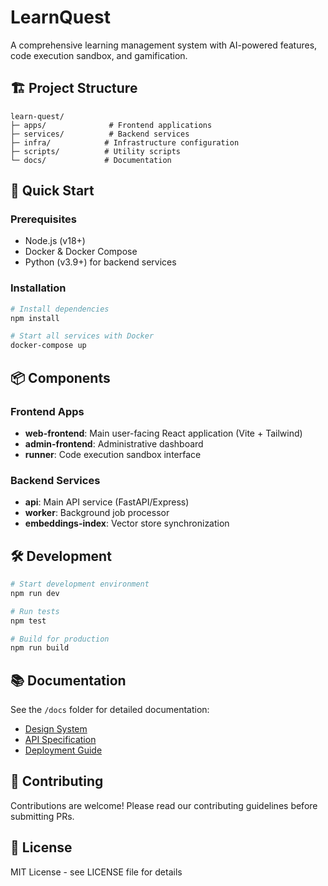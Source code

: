 # LearnQuest

A comprehensive learning management system with AI-powered features, code execution sandbox, and gamification.

## 🏗️ Project Structure

```
learn-quest/
├─ apps/              # Frontend applications
├─ services/          # Backend services
├─ infra/            # Infrastructure configuration
├─ scripts/          # Utility scripts
└─ docs/             # Documentation
```

## 🚀 Quick Start

### Prerequisites

- Node.js (v18+)
- Docker & Docker Compose
- Python (v3.9+) for backend services

### Installation

```bash
# Install dependencies
npm install

# Start all services with Docker
docker-compose up
```

## 📦 Components

### Frontend Apps
- **web-frontend**: Main user-facing React application (Vite + Tailwind)
- **admin-frontend**: Administrative dashboard
- **runner**: Code execution sandbox interface

### Backend Services
- **api**: Main API service (FastAPI/Express)
- **worker**: Background job processor
- **embeddings-index**: Vector store synchronization

## 🛠️ Development

```bash
# Start development environment
npm run dev

# Run tests
npm test

# Build for production
npm run build
```

## 📚 Documentation

See the `/docs` folder for detailed documentation:
- [Design System](./docs/design-system.md)
- [API Specification](./docs/api-spec.md)
- [Deployment Guide](./docs/deployment.md)

## 🤝 Contributing

Contributions are welcome! Please read our contributing guidelines before submitting PRs.

## 📄 License

MIT License - see LICENSE file for details

